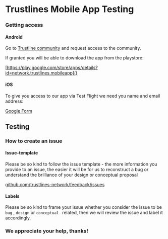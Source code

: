 # Trustlines Mobile App Testing

### Getting access

#### Android

Go to [Trustline community](https://plus.google.com/communities/110092662247828550761) and request access to the community. 

If granted you will be able to download the app from the playstore:

[https://play.google.com/store/apps/details?id=network.trustlines.mobileapp]()

#### iOS

To give you access to our app via Test Flight we need you name and email address: 

[Google Form](https://goo.gl/forms/oDp0Zydk7FVcqv4z1)

## Testing

### How to create an issue

#### Issue-template

Please be so kind to follow the issue template - the more information you provide to an issue, the easier it will be for us to reconstruct a bug or understand the brilliance of your design or conceptual proposal

[github.com/trustlines-network/feedback/issues](https://github.com/trustlines-network/feedback/issues/new)

#### Labels

Please be so kind to frame your issue whether you consider the issue to be ``bug`` , ``design`` or ``conceptual `` related, then we will review the issue and label it accordingly.


### We appreciate your help, thanks!














